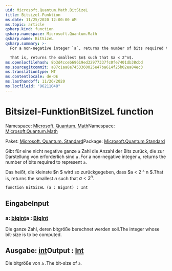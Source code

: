 ```yaml
---
uid: Microsoft.Quantum.Math.BitSizeL
title: Bitsizel-Funktion
ms.date: 11/25/2020 12:00:00 AM
ms.topic: article
qsharp.kind: function
qsharp.namespace: Microsoft.Quantum.Math
qsharp.name: BitSizeL
qsharp.summary: >-
  For a non-negative integer `a`, returns the number of bits required to represent `a`.

  That is, returns the smallest $n$ such that $a < 2^n$.
ms.openlocfilehash: 8b3d4cceb69619ed32977337fc0fe7401db38cbd
ms.sourcegitcommit: a87c1aa8e7453360025e47ba614f25b02ea84ec3
ms.translationtype: MT
ms.contentlocale: de-DE
ms.lasthandoff: 11/26/2020
ms.locfileid: "96211048"
---
```

# <a name="bitsizel-function"></a><span data-ttu-id="07c90-102">Bitsizel-Funktion</span><span class="sxs-lookup"><span data-stu-id="07c90-102">BitSizeL function</span></span>

<span data-ttu-id="07c90-103">Namespace: [Microsoft. Quantum. Math](xref:Microsoft.Quantum.Math)</span><span class="sxs-lookup"><span data-stu-id="07c90-103">Namespace: [Microsoft.Quantum.Math](xref:Microsoft.Quantum.Math)</span></span>

<span data-ttu-id="07c90-104">Paket: [Microsoft. Quantum. Standard](https://nuget.org/packages/Microsoft.Quantum.Standard)</span><span class="sxs-lookup"><span data-stu-id="07c90-104">Package: [Microsoft.Quantum.Standard](https://nuget.org/packages/Microsoft.Quantum.Standard)</span></span>


<span data-ttu-id="07c90-105">Gibt für eine nicht negative ganze `a` Zahl die Anzahl der Bits zurück, die zur Darstellung von erforderlich sind `a` .</span><span class="sxs-lookup"><span data-stu-id="07c90-105">For a non-negative integer `a`, returns the number of bits required to represent `a`.</span></span>

<span data-ttu-id="07c90-106">Das heißt, die kleinste $n $ wird so zurückgegeben, dass $a < 2 ^ n $.</span><span class="sxs-lookup"><span data-stu-id="07c90-106">That is, returns the smallest $n$ such that $a < 2^n$.</span></span>

```qsharp
function BitSizeL (a : BigInt) : Int
```


## <a name="input"></a><span data-ttu-id="07c90-107">Eingabe</span><span class="sxs-lookup"><span data-stu-id="07c90-107">Input</span></span>

### <a name="a--bigint"></a><span data-ttu-id="07c90-108">a: [bigint](xref:microsoft.quantum.lang-ref.bigint)</span><span class="sxs-lookup"><span data-stu-id="07c90-108">a : [BigInt](xref:microsoft.quantum.lang-ref.bigint)</span></span>

<span data-ttu-id="07c90-109">Die ganze Zahl, deren bitgröße berechnet werden soll.</span><span class="sxs-lookup"><span data-stu-id="07c90-109">The integer whose bit-size is to be computed.</span></span>



## <a name="output--int"></a><span data-ttu-id="07c90-110">Ausgabe: [int](xref:microsoft.quantum.lang-ref.int)</span><span class="sxs-lookup"><span data-stu-id="07c90-110">Output : [Int](xref:microsoft.quantum.lang-ref.int)</span></span>

<span data-ttu-id="07c90-111">Die bitgröße von `a` .</span><span class="sxs-lookup"><span data-stu-id="07c90-111">The bit-size of `a`.</span></span>